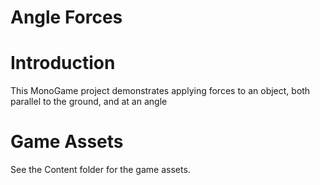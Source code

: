 # Angle Forces

# Introduction
This MonoGame project demonstrates applying forces to an object, both parallel to the ground, and at an angle

# Game Assets
See the Content folder for the game assets.
